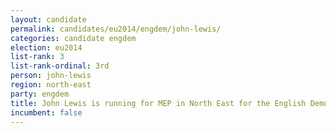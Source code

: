 ```yaml
---
layout: candidate
permalink: candidates/eu2014/engdem/john-lewis/
categories: candidate engdem
election: eu2014
list-rank: 3
list-rank-ordinal: 3rd
person: john-lewis
region: north-east
party: engdem
title: John Lewis is running for MEP in North East for the English Democrats
incumbent: false
---
```

